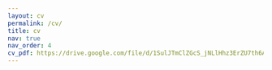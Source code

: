 ```yaml
---
layout: cv
permalink: /cv/
title: cv
nav: true
nav_order: 4
cv_pdf: https://drive.google.com/file/d/1SulJTmClZGcS_jNLlHhz3ErZU7th6AIa/view?usp=drive_link
---
```

